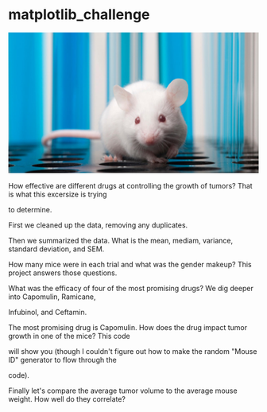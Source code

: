# matplotlib_challenge

![](images/labmouse.jpg)

How effective are different drugs at controlling the growth of tumors?  That is what this excersize is trying

to determine.

First we cleaned up the data, removing any duplicates.

Then we summarized the data.  What is the mean, mediam, variance, standard deviation, and SEM.

How many mice were in each trial and what was the gender makeup?  This project answers those questions.

What was the efficacy of four of the most promising drugs?  We dig deeper into Capomulin, Ramicane, 

Infubinol, and Ceftamin.

The most promising drug is Capomulin.  How does the drug impact tumor growth in one of the mice?  This code 

will show you (though I couldn't figure out how to make the random "Mouse ID" generator to flow through the

code).

Finally let's compare the average tumor volume to the average mouse weight.  How well do they correlate?




